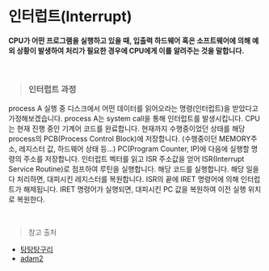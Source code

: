 # 인터럽트(Interrupt)
**CPU가 어떤 프로그램을 실행하고 있을 때, 입출력 하드웨어 혹은 소프트웨어에 의해 예외 상황이 발생하여 처리가 필요한 경우에 CPU에게 이를 알려주는 것을 말합니다.**

<br>

> ### 인터럽트 과정
process A 실행 중 디스크에서 어떤 데이터를 읽어오라는 명령(인터럽트)을 받았다고 가정해보겠습니다.
process A는 system call을 통해 인터럽트를 발생시킵니다.
CPU는 현재 진행 중인 기계어 코드를 완료합니다.
현재까지 수행중이었던 상태를 해당 process의 PCB(Process Control Block)에 저장합니다. (수행중이던 MEMORY주소, 레지스터 값, 하드웨어 상태 등...)
PC(Program Counter, IP)에 다음에 실행할 명령의 주소를 저장합니다.
인터럽트 벡터를 읽고 ISR 주소값을 얻어 ISR(Interrupt Service Routine)로 점프하여 루틴을 실행합니다.
해당 코드를 실행합니다.
해당 일을 다 처리하면, 대피시킨 레지스터를 복원합니다.
ISR의 끝에 IRET 명령어에 의해 인터럽트가 해제됩니다.
IRET 명령어가 실행되면, 대피시킨 PC 값을 복원하여 이전 실행 위치로 복원한다.

<br>

> 참고 출처
- [탕탕탕구리](https://real-dongsoo7.tistory.com/m/93?category=784608)
- [adam2](https://velog.io/@adam2/%EC%9D%B8%ED%84%B0%EB%9F%BD%ED%8A%B8)